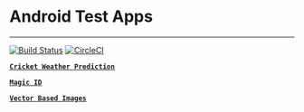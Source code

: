 # Android Test Apps 
---

[![Build Status](https://crazyuploader.semaphoreci.com/badges/Android_Test_Apps.svg)](https://crazyuploader.semaphoreci.com/projects/Android_Test_Apps) [![CircleCI](https://circleci.com/gh/crazyuploader/Android_Test_Apps/tree/master.svg?style=svg)](https://circleci.com/gh/crazyuploader/Android_Test_Apps/tree/master)

**[`Cricket Weather Prediction`](CricketWeatherPrediction)**

**[`Magic ID`](MagicID)**

**[`Vector Based Images`](VectorBasedImages)**
